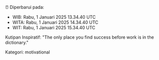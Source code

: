 ⏰ Diperbarui pada:
- WIB: Rabu, 1 Januari 2025 13.34.40 UTC
- WITA: Rabu, 1 Januari 2025 14.34.40 UTC
- WIT: Rabu, 1 Januari 2025 15.34.40 UTC

Kutipan Inspiratif:
"The only place you find success before work is in the dictionary."


Kategori: motivational

